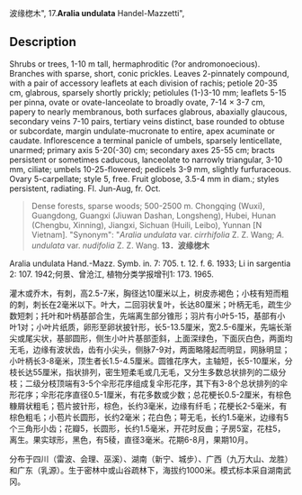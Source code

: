 波缘楤木",
17.**Aralia undulata** Handel-Mazzetti",

## Description
Shrubs or trees, 1-10 m tall, hermaphroditic (?or andromonoecious). Branches with sparse, short, conic prickles. Leaves 2-pinnately compound, with a pair of accessory leaflets at each division of rachis; petiole 20-35 cm, glabrous, sparsely shortly prickly; petiolules (1-)3-10 mm; leaflets 5-15 per pinna, ovate or ovate-lanceolate to broadly ovate, 7-14 × 3-7 cm, papery to nearly membranous, both surfaces glabrous, abaxially glaucous, secondary veins 7-10 pairs, tertiary veins distinct, base rounded to obtuse or subcordate, margin undulate-mucronate to entire, apex acuminate or caudate. Inflorescence a terminal panicle of umbels, sparsely lenticellate, unarmed; primary axis 5-20(-30) cm; secondary axes 25-55 cm; bracts persistent or sometimes caducous, lanceolate to narrowly triangular, 3-10 mm, ciliate; umbels 10-25-flowered; pedicels 3-9 mm, slightly furfuraceous. Ovary 5-carpellate; style 5, free. Fruit globose, 3.5-4 mm in diam.; styles persistent, radiating. Fl. Jun-Aug, fr. Oct.

> Dense forests, sparse woods; 500-2500 m. Chongqing (Wuxi), Guangdong, Guangxi (Jiuwan Dashan, Longsheng), Hubei, Hunan (Chengbu, Xinning), Jiangxi, Sichuan (Huili, Leibo), Yunnan [N Vietnam].
  "Synonym": "*Aralia undulata* var. *cirrhifolia* Z. Z. Wang; *A. undulata* var. *nudifolia* Z. Z. Wang.
**13．波缘楤木**

Aralia undulata Hand.-Mazz. Symb. in. 7: 705. t. 12. f. 6. 1933; Li in sargentia 2: 107. 1942;何景、曾沧江, 植物分类学报增刊1: 173. 1965.

灌木或乔木，有刺，高2.5-7米，胸径达10厘米以上，树皮赤褐色；小枝有短而粗的刺，刺长在2毫米以下。叶大，二回羽状复叶，长达80厘米；叶柄无毛，疏生少数短刺；托叶和叶柄基部合生，先端离生部分锥形；羽片有小叶5-15，基部有小叶1对；小叶片纸质，卵形至卵状披针形，长5-13.5厘米，宽2.5-6厘米，先端长渐尖或尾尖状，基部圆形，侧生小叶片基部歪斜，上面深绿色，下面灰白色，两面均无毛，边缘有波状齿，齿有小尖头，侧脉7-9对，两面略隆起而明显，网脉明显；小叶柄长3-8毫米，顶生者长1.5-4.5厘米。圆锥花序大，主轴短，长5-10厘米，分枝长达55厘米，指状排列，密生短柔毛或几无毛，又分生多数总状排列的二级分枝；二级分枝顶端有3-5个伞形花序组成复伞形花序，其下有3-8个总状排列的伞形花序；伞形花序直径0.5-1厘米，有花多数或少数；总花梗长0.5-2厘米，有棕色糠屑状粗毛；苞片披针形，棕色，长约3毫米，边缘有纤毛；花梗长2-5毫米，有棕色粗毛；小苞片长圆形，长约2毫米；花白色；萼无毛，长约1.5毫米，边缘有5个三角形小齿；花瓣5，长圆形，长约1.5毫米，开花时反曲；子房5室，花柱5，离生。果实球形，黑色，有5稜，直径3毫米。花期6-8月，果期10月。

分布于四川（雷波、会理、巫溪）、湖南（新宁、城步）、广西（九万大山、龙胜）和广东（乳源）。生于密林中或山谷疏林下，海拔约1000米。模式标本采自湖南武冈。

